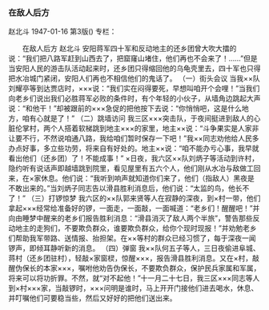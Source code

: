 ### 在敌人后方
赵北斗
1947-01-16
第3版()
专栏：

　　在敌人后方
    赵北斗
    安阳蒋军四十军和反动地主的还乡团曾大吹大擂的说：“我们把八路军赶到山西去了，把窟窿山堵住，他们再也不会来了！……”但是当安阳人民的游击队活动起来时，还乡团只得缩回他的乌龟壳里去，四十军也只得把水冶城门紧闭，安阳人们再也不相信他们的鬼话了。
    （一）街头会议
    当我××队刘耀亭等到达贾店时，×××说：“我们实在闷得要死，早想叫咱开个会哩！”当我们向老乡们说出我们必胜蒋军必败的条件时，有个年轻的小伙子，从墙角边跳起大声说：“和他干！”却被跟前的×××急促的把他按下去说：“你悄悄吧，这是什么地方，咱有心就是了！”
    （二）跳墙访问
    我三区×××突击队，于夜间挺进到敌人的心脏伦掌村，两个人搭着软梯跳到地主×××的家里，地主××说：“斗争果实是人家非让要不行，不然说咱通八路，我给咱们暂时保存一下吧！”我××同志劝他给人民多办点好事，多立些功劳，将来自有好处的。地主××说：“咱不能办亏心事，我早就看出他们（还乡团）了！不能成事！”
    ×日夜，我六区××队刘炳子等活动到许村，隐约听有说话声即越墙跳到院里，看见屋里有五六个人，他们刚从水冶与敌做工回来，在×家休息。他们说：“我听到响声就知道你们来了，他们（指敌人）黑夜是不敢出来的。”当刘炳子同志告以滑县胜利消息后，他们说：“太监的鸟，他长不了！”
    （三）打锣惊梦
    我六区的××队郭来贤等人在寂静的深夜，到×村一带，他们拿起×××经常给准备好的锣，一面走，一面敲，一面喊道：“老乡们！醒醒吧！”并向由睡梦中醒来的老乡们报告胜利消息：“滑县消灭了敌人两个半旅”，警告那些反动地主的走狗们，不要欺负群众，谁要欺负群众，给你个现时现报！”并劝勉老乡们帮助我军带路、送情报、抬担架。在××等村的群众已经习惯了，每于深夜一闻锣声，即倾耳静听新的消息。
    （四）弹窗
    我××队何五子等人，三日夜偷进阜城、蒋村（还乡团驻村），轻敲×家窗棂，惊醒×××，报告滑县胜利消息。又在×村，敲醒伪保长的本家×××，嘱咐他劝告伪保长，不要欺负群众，保护民兵家属和军属，将来可以将功折罪。不然，就“对不起他！”十一月二十七日，我三区×××同志等人到×村×××家，当敲锣时，×××问明是谁时，马上开开门接他们进去喝水，休息、并叮嘱他们可要稳当些，然后又好好的把他们送出来。
